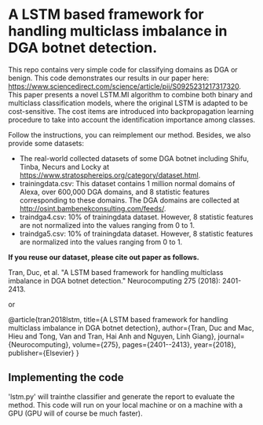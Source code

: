 # A LSTM based framework for handling multiclass imbalance in DGA botnet detection. 

This repo contains very simple code for classifying domains as DGA or benign. This code demonstrates our results in our paper here: https://www.sciencedirect.com/science/article/pii/S0925231217317320. This paper presents a novel LSTM.MI algorithm to combine both binary and multiclass classification models, where the original LSTM is adapted to be cost-sensitive. The cost items are introduced into backpropagation learning procedure to take into account the identification importance among classes.

Follow the instructions, you can reimplement our method. Besides, we also provide some datasets:

- The real-world collected datasets of some DGA botnet including Shifu, Tinba, Necurs and Locky at https://www.stratosphereips.org/category/dataset.html.
- trainingdata.csv: This dataset contains 1 million normal domains of Alexa, over 600,000 DGA domains, and 8 statistic features corresponding to these domains. The DGA domains are collected at http://osint.bambenekconsulting.com/feeds/.
- traindga4.csv: 10% of trainingdata dataset. However, 8 statistic features are not normalized into the values ranging from 0 to 1.
- traindga5.csv: 10% of trainingdata dataset. However, 8 statistic features are normalized into the values ranging from 0 to 1.

**If you reuse our dataset, please cite out paper as follows.**

Tran, Duc, et al. "A LSTM based framework for handling multiclass imbalance in DGA botnet detection." Neurocomputing 275 (2018): 2401-2413.

or

@article{tran2018lstm,
  title={A LSTM based framework for handling multiclass imbalance in DGA botnet detection},
  author={Tran, Duc and Mac, Hieu and Tong, Van and Tran, Hai Anh and Nguyen, Linh Giang},
  journal={Neurocomputing},
  volume={275},
  pages={2401--2413},
  year={2018},
  publisher={Elsevier}
}

## Implementing the code

'lstm.py' will trainthe classifier and generate the report to evaluate the method. This code will run on your local machine or on a machine with a GPU (GPU will of course be much faster).
  
